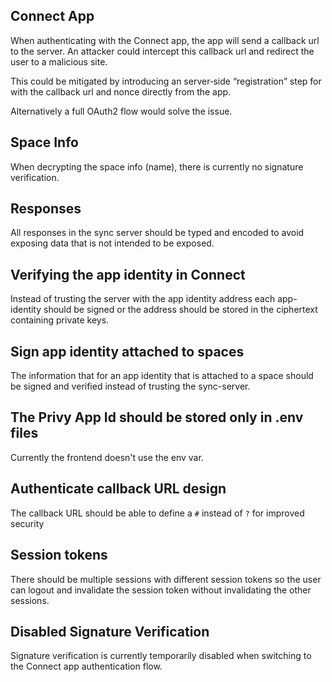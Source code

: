 ## Connect App

When authenticating with the Connect app, the app will send a callback url to the server. An attacker could intercept this callback url and redirect the user to a malicious site.

This could be mitigated by introducing an server‐side “registration” step for with the callback url and nonce directly from the app.

Alternatively a full OAuth2 flow would solve the issue.

## Space Info

When decrypting the space info (name), there is currently no signature verification.

## Responses

All responses in the sync server should be typed and encoded to avoid exposing data that is not intended to be exposed.

## Verifying the app identity in Connect

Instead of trusting the server with the app identity address each app-identity should be signed or the address should be stored in the ciphertext containing private keys.

## Sign app identity attached to spaces

The information that for an app identity that is attached 
to a space should be signed and verified instead of trusting the sync-server.

## The Privy App Id should be stored only in .env files

Currently the frontend doesn't use the env var.

## Authenticate callback URL design

The callback URL should be able to define a `#` instead of `?` for improved security

## Session tokens

There should be multiple sessions with different session tokens so the user can logout and invalidate the session token without invalidating the other sessions.

## Disabled Signature Verification

Signature verification is currently temporarily disabled when switching to the Connect app authentication flow.